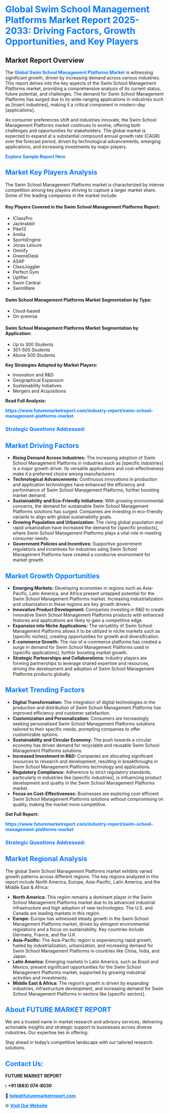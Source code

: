 <h1 style="color: #007BFF;">Global Swim School Management Platforms Market Report 2025-2033: Driving Factors, Growth Opportunities, and Key Players</h1>

<section id="overview">
<h2>Market Report Overview</h2>
<p>The <a href="https://www.futuremarketreport.com/industry-report/swim-school-management-platforms-market" style="color: #007BFF; text-decoration: none;"><strong>Global Swim School Management Platforms Market</strong></a> is witnessing significant growth, driven by increasing demand across various industries. This report delves into the key aspects of the Swim School Management Platforms market, providing a comprehensive analysis of its current status, future potential, and challenges. The demand for Swim School Management Platforms has surged due to its wide-ranging applications in industries such as [insert industries], making it a critical component in modern-day [applications].</p>
<p>As consumer preferences shift and industries innovate, the Swim School Management Platforms market continues to evolve, offering both challenges and opportunities for stakeholders. The global market is expected to expand at a substantial compound annual growth rate (CAGR) over the forecast period, driven by technological advancements, emerging applications, and increasing investments by major players.</p>
</section>

<section id="overview">
<p><a href="https://www.futuremarketreport.com/request-sample/reportId=59075" style="color: #007BFF; text-decoration: none;"><strong>Explore Sample Report Here</strong></a></p>
</section>

<section id="key-players">
<h2 style="color: #007BFF;">Market Key Players Analysis</h2>
<p>The Swim School Management Platforms market is characterized by intense competition among key players striving to capture a larger market share. Some of the leading companies in the market include:</p>
<h4>Key Players Covered in the Swim School Management Platforms Report:</h4>
<ul><li>IClassPro</li><li>Jackrabbit</li><li>Pike13</li><li>Amilia</li><li>SportsEngine</li><li>Jonas Leisure</li><li>Omnify</li><li>GreeneDesk</li><li>ASAP</li><li>ClassJuggler</li><li>Perfect Gym</li><li>Uplifter</li><li>Swim Central</li><li>SwimWare</li></ul>
<h4>Swim School Management Platforms Market Segmentation by Type:</h4>
<ul><li>Cloud-based</li><li>On-premise</li></ul>

<h4>Swim School Management Platforms Market Segmentation by Application:</h4>
<ul><li>Up to 300 Students</li><li>301-500 Students</li><li>Above 500 Students</li></ul>
<p><strong>Key Strategies Adopted by Market Players:</strong></p>
<ul>
<li>Innovation and R&D</li>
<li>Geographical Expansion</li>
<li>Sustainability Initiatives</li>
<li>Mergers and Acquisitions</li>
</ul>
</section>

<section>
<p><strong>Read Full Analysis: </strong></p><a href="https://www.futuremarketreport.com/industry-report/swim-school-management-platforms-market" style="color: #007BFF; text-decoration: none;"><strong>https://www.futuremarketreport.com/industry-report/swim-school-management-platforms-market</strong></a>
<h3 style="color: #007BFF;">Strategic Questions Addressed:</h3>
</section>

<section id="driving-factors">
<h2 style="color: #007BFF;">Market Driving Factors</h2>
<ul>
<li><strong>Rising Demand Across Industries:</strong> The increasing adoption of Swim School Management Platforms in industries such as [specific industries] is a major growth driver. Its versatile applications and cost-effectiveness make it a preferred choice among manufacturers.</li>
<li><strong>Technological Advancements:</strong> Continuous innovations in production and application technologies have enhanced the efficiency and performance of Swim School Management Platforms, further boosting market demand.</li>
<li><strong>Sustainability and Eco-Friendly Initiatives:</strong> With growing environmental concerns, the demand for sustainable Swim School Management Platforms solutions has surged. Companies are investing in eco-friendly variants to align with global sustainability goals.</li>
<li><strong>Growing Population and Urbanization:</strong> The rising global population and rapid urbanization have increased the demand for [specific products], where Swim School Management Platforms plays a vital role in meeting consumer needs.</li>
<li><strong>Government Policies and Incentives:</strong> Supportive government regulations and incentives for industries using Swim School Management Platforms have created a conducive environment for market growth.</li>
</ul>
</section>

<section id="growth-opportunities">
<h2 style="color: #007BFF;">Market Growth Opportunities</h2>
<ul>
<li><strong>Emerging Markets:</strong> Developing economies in regions such as Asia-Pacific, Latin America, and Africa present untapped potential for the Swim School Management Platforms market. Increasing industrialization and urbanization in these regions are key growth drivers.</li>
<li><strong>Innovative Product Development:</strong> Companies investing in R&D to create innovative Swim School Management Platforms products with enhanced features and applications are likely to gain a competitive edge.</li>
<li><strong>Expansion into Niche Applications:</strong> The versatility of Swim School Management Platforms allows it to be utilized in niche markets such as [specific niches], creating opportunities for growth and diversification.</li>
<li><strong>E-commerce Growth:</strong> The rise of e-commerce platforms has created a surge in demand for Swim School Management Platforms used in [specific applications], further boosting market growth.</li>
<li><strong>Strategic Partnerships and Collaborations:</strong> Industry players are forming partnerships to leverage shared expertise and resources, driving the development and adoption of Swim School Management Platforms products globally.</li>
</ul>
</section>

<section id="trending-factors">
<h2 style="color: #007BFF;">Market Trending Factors</h2>
<ul>
<li><strong>Digital Transformation:</strong> The integration of digital technologies in the production and distribution of Swim School Management Platforms has improved efficiency and customer satisfaction.</li>
<li><strong>Customization and Personalization:</strong> Consumers are increasingly seeking personalized Swim School Management Platforms solutions tailored to their specific needs, prompting companies to offer customizable options.</li>
<li><strong>Sustainability and Circular Economy:</strong> The push towards a circular economy has driven demand for recyclable and reusable Swim School Management Platforms solutions.</li>
<li><strong>Increased Investment in R&D:</strong> Companies are allocating significant resources to research and development, resulting in breakthroughs in Swim School Management Platforms technology and applications.</li>
<li><strong>Regulatory Compliance:</strong> Adherence to strict regulatory standards, particularly in industries like [specific industries], is influencing product development and quality in the Swim School Management Platforms market.</li>
<li><strong>Focus on Cost-Effectiveness:</strong> Businesses are exploring cost-efficient Swim School Management Platforms solutions without compromising on quality, making the market more competitive.</li>
</ul>
</section>

<section>
<p><strong>Get Full Report: </strong></p><a href="https://www.futuremarketreport.com/industry-report/swim-school-management-platforms-market" style="color: #007BFF; text-decoration: none;"><strong>https://www.futuremarketreport.com/industry-report/swim-school-management-platforms-market</strong></a>
<h3 style="color: #007BFF;">Strategic Questions Addressed:</h3>
</section>


<section id="regional-analysis">
<h2 style="color: #007BFF;">Market Regional Analysis</h2>
<p>The global Swim School Management Platforms market exhibits varied growth patterns across different regions. The key regions analyzed in this report include North America, Europe, Asia-Pacific, Latin America, and the Middle East & Africa:</p>
<ul>
<li><strong>North America:</strong> This region remains a dominant player in the Swim School Management Platforms market due to its advanced industrial infrastructure and high adoption of new technologies. The U.S. and Canada are leading markets in this region.</li>
<li><strong>Europe:</strong> Europe has witnessed steady growth in the Swim School Management Platforms market, driven by stringent environmental regulations and a focus on sustainability. Key countries include Germany, France, and the U.K.</li>
<li><strong>Asia-Pacific:</strong> The Asia-Pacific region is experiencing rapid growth, fueled by industrialization, urbanization, and increasing demand for Swim School Management Platforms in countries like China, India, and Japan.</li>
<li><strong>Latin America:</strong> Emerging markets in Latin America, such as Brazil and Mexico, present significant opportunities for the Swim School Management Platforms market, supported by growing industrial activities and investments.</li>
<li><strong>Middle East & Africa:</strong> The region’s growth is driven by expanding industries, infrastructure development, and increasing demand for Swim School Management Platforms in sectors like [specific sectors].</li>
</ul>
</section>

<footer>
<h2 style="color: #007BFF;">About FUTURE MARKET REPORT</h2>
<p>We are a trusted name in market research and advisory services, delivering actionable insights and strategic support to businesses across diverse industries. Our expertise lies in offering:</p>

<p>Stay ahead in today’s competitive landscape with our tailored research solutions.</p>

<h2 style="color: #007BFF;">Contact Us:</h2>
<p><strong>FUTURE MARKET REPORT</strong></p>
<p>📞 <strong>+91 (883) 074-8030</strong></p>
<p>📧 <strong><a href="mailto:help@futuremarketreport.com" style="color: #007BFF;">help@futuremarketreport.com</a></strong></p>
<p>🌐 <strong><a href="https://www.futuremarketreport.com/" style="color: #007BFF;">Visit Our Website</a></strong></p>
</footer>
